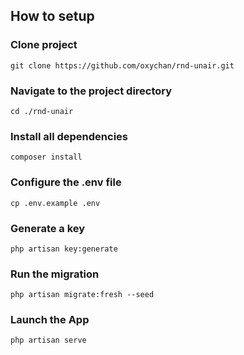 ## How to setup

### Clone project

`git clone https://github.com/oxychan/rnd-unair.git`

### Navigate to the project directory

`cd ./rnd-unair`

### Install all dependencies

`composer install`

### Configure the .env file

`cp .env.example .env`

### Generate a key

`php artisan key:generate`

### Run the migration

`php artisan migrate:fresh --seed`

### Launch the App

`php artisan serve`
